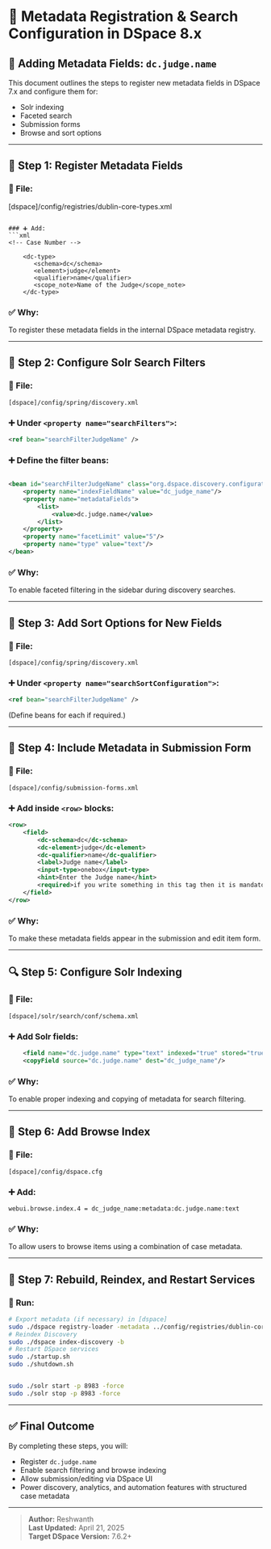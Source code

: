 # 📄 Metadata Registration & Search Configuration in DSpace 8.x  
## 🧾 Adding Metadata Fields: `dc.judge.name`

This document outlines the steps to register new metadata fields in DSpace 7.x and configure them for:
- Solr indexing
- Faceted search
- Submission forms
- Browse and sort options

---

## 🧱 Step 1: Register Metadata Fields

### 🔧 File:


[dspace]/config/registries/dublin-core-types.xml
```

### ➕ Add:
```xml
<!-- Case Number -->

    <dc-type>
       <schema>dc</schema>
       <element>judge</element>
       <qualifier>name</qualifier>
       <scope_note>Name of the Judge</scope_note>
    </dc-type>

```

### ✅ Why:
To register these metadata fields in the internal DSpace metadata registry.

---

## 🔎 Step 2: Configure Solr Search Filters

### 🔧 File:
```
[dspace]/config/spring/discovery.xml
```

### ➕ Under `<property name="searchFilters">`:
```xml
<ref bean="searchFilterJudgeName" />
```

### ➕ Define the filter beans:
```xml

<bean id="searchFilterJudgeName" class="org.dspace.discovery.configuration.DiscoverySearchFilterFacet">
    <property name="indexFieldName" value="dc_judge_name"/>
    <property name="metadataFields">
        <list>
            <value>dc.judge.name</value>
        </list>
    </property>
    <property name="facetLimit" value="5"/>
    <property name="type" value="text"/>
</bean>
```

### ✅ Why:
To enable faceted filtering in the sidebar during discovery searches.

---

## 🔁 Step 3: Add Sort Options for New Fields

### 🔧 File:
```
[dspace]/config/spring/discovery.xml
```

### ➕ Under `<property name="searchSortConfiguration">`:
```xml
<ref bean="searchFilterJudgeName" />
```

(Define beans for each if required.)

---

## 📇 Step 4: Include Metadata in Submission Form

### 🔧 File:
```
[dspace]/config/submission-forms.xml
```

### ➕ Add inside `<row>` blocks:
```xml
<row>
    <field>
        <dc-schema>dc</dc-schema>
        <dc-element>judge</dc-element>
        <dc-qualifier>name</dc-qualifier>
        <label>Judge name</label>
        <input-type>onebox</input-type>
        <hint>Enter the Judge name</hint>
        <required>if you write something in this tag then it is mandatory field</required>
    </field>
</row>
```

### ✅ Why:
To make these metadata fields appear in the submission and edit item form.

---

## 🔍 Step 5: Configure Solr Indexing

### 🔧 File:
```
[dspace]/solr/search/conf/schema.xml
```

### ➕ Add Solr fields:
```xml
    <field name="dc.judge.name" type="text" indexed="true" stored="true" multiValued="false" /> 
    <copyField source="dc.judge.name" dest="dc_judge_name"/>  

```

### ✅ Why:
To enable proper indexing and copying of metadata for search filtering.

---

## 📂 Step 6: Add Browse Index

### 🔧 File:
```
[dspace]/config/dspace.cfg
```

### ➕ Add:
```properties
webui.browse.index.4 = dc_judge_name:metadata:dc.judge.name:text
```

### ✅ Why:
To allow users to browse items using a combination of case metadata.

---

## 🔄 Step 7: Rebuild, Reindex, and Restart Services

### 📌 Run:
```bash
# Export metadata (if necessary) in [dspace]
sudo ./dspace registry-loader -metadata ../config/registries/dublin-core-types.xml
# Reindex Discovery
sudo ./dspace index-discovery -b
# Restart DSpace services
sudo ./startup.sh
sudo ./shutdown.sh


sudo ./solr start -p 8983 -force
sudo ./solr stop -p 8983 -force

```

---

## ✅ Final Outcome

By completing these steps, you will:
- Register `dc.judge.name`
- Enable search filtering and browse indexing
- Allow submission/editing via DSpace UI
- Power discovery, analytics, and automation features with structured case metadata


---

> **Author:** Reshwanth  
> **Last Updated:** April 21, 2025  
> **Target DSpace Version:** 7.6.2+
```

